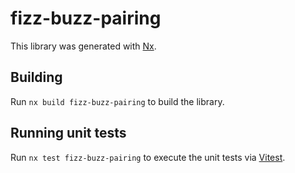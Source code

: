 # fizz-buzz-pairing

This library was generated with [Nx](https://nx.dev).

## Building

Run `nx build fizz-buzz-pairing` to build the library.

## Running unit tests

Run `nx test fizz-buzz-pairing` to execute the unit tests via [Vitest](https://vitest.dev/).
